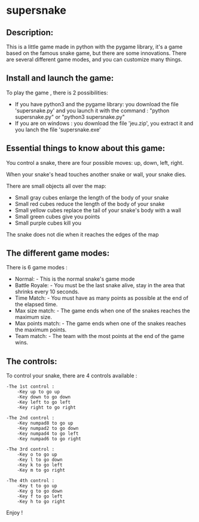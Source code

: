 # supersnake

Description:
------------

This is a little game made in python with the pygame library, it's a game based on the famous snake game, but there are some innovations. There are several different game modes, and you can customize many things.

Install and launch the game:
----------------------------

To play the game , there is 2 possibilities:

- If you have python3 and the pygame library: you download the file 'supersnake.py' and you launch it with the command : "python supersnake.py" or "python3 supersnake.py"
- If you are on windows : you download the file 'jeu.zip', you extract it and you lanch the file 'supersnake.exe'

Essential things to know about this game:
-----------------------------------------

You control a snake, there are four possible moves: up, down, left, right.

When your snake's head touches another snake or wall, your snake dies.

There are small objects all over the map:

- Small gray cubes enlarge the length of the body of your snake
- Small red cubes reduce the length of the body of your snake
- Small yellow cubes replace the tail of your snake's body with a wall
- Small green cubes give you points
- Small purple cubes kill you

The snake does not die when it reaches the edges of the map

The different game modes:
-------------------------

There is 6 game modes :

- Normal:
        - This is the normal snake's game mode 
- Battle Royale:
        - You must be the last snake alive, stay in the area that shrinks every 10 seconds.
- Time Match:
        - You must have as many points as possible at the end of the elapsed time.
- Max size match:
        - The game ends when one of the snakes reaches the maximum size.
- Max points match:
        - The game ends when one of the snakes reaches the maximum points.
- Team match:
        - The team with the most points at the end of the game wins.

The controls:
-------------

To control your snake, there are 4 controls available :
 
    -The 1st control :
        -Key up to go up
        -Key down to go down
        -Key left to go left
        -Key right to go right

    -The 2nd control :
        -Key numpad8 to go up
        -Key numpad2 to go down
        -Key numpad4 to go left
        -Key numpad6 to go right
    
    -The 3rd control :
        -Key o to go up
        -Key l to go down
        -Key k to go left
        -Key m to go right
    
    -The 4th control :
        -Key t to go up
        -Key g to go down
        -Key f to go left
        -Key h to go right

Enjoy !
